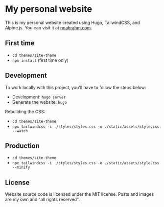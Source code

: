 # My personal website

This is my personal website created using Hugo, TailwindCSS, and Alpine.js. You can visit it at [noahrahm.com](https://noahrahm.com).


## First time

- ``cd themes/site-theme``
- ``npm install`` (first time only)


## Development

To work locally with this project, you'll have to follow the steps below:

- Development: `hugo server`
- Generate the website: `hugo`

Rebuilding the CSS:

- ``cd themes/site-theme``
- ``npx tailwindcss -i ./styles/styles.css -o ./static/assets/style.css --watch``


## Production

- ``cd themes/site-theme``
- ``npx tailwindcss -i ./styles/styles.css -o ./static/assets/style.css --minify``


## License

Website source code is licensed under the MIT license. Posts and images are my own and "all rights reserved".
